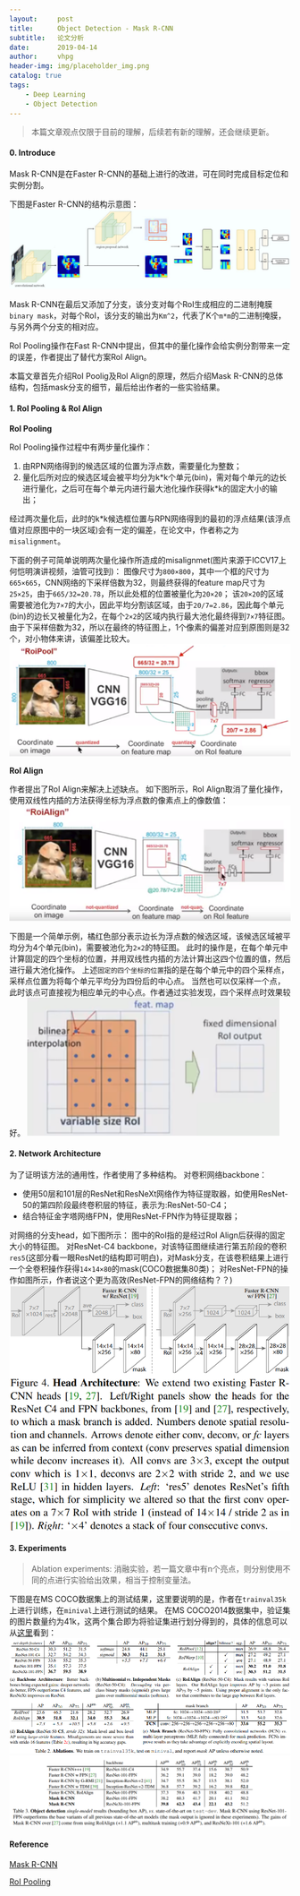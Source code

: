```yaml
---
layout:     post
title:      Object Detection - Mask R-CNN
subtitle:   论文分析
date:       2019-04-14
author:     vhpg
header-img: img/placeholder_img.png
catalog: true
tags:
    - Deep Learning
    - Object Detection
---
```

> 本篇文章观点仅限于目前的理解，后续若有新的理解，还会继续更新。

#### 0. Introduce
Mask R-CNN是在Faster R-CNN的基础上进行的改进，可在同时完成目标定位和实例分割。

下图是Faster R-CNN的结构示意图：
![1_0cxB2pAxQ0A7AhTl-YT2JQ](/assets/1_0cxB2pAxQ0A7AhTl-YT2JQ.jpeg)

Mask R-CNN在最后又添加了分支，该分支对每个RoI生成相应的二进制掩膜`binary mask`，对每个RoI，该分支的输出为`Km^2`，代表了K个`m*m`的二进制掩膜，与另外两个分支的相对应。

RoI Pooling操作在Fast R-CNN中提出，但其中的量化操作会给实例分割带来一定的误差，作者提出了替代方案RoI Align。

本篇文章首先介绍RoI Poolig及RoI Align的原理，然后介绍Mask R-CNN的总体结构，包括mask分支的细节，最后给出作者的一些实验结果。

#### 1. RoI Pooling & RoI Align

**RoI Pooling**

RoI Pooling操作过程中有两步量化操作：
1. 由RPN网络得到的候选区域的位置为浮点数，需要量化为整数；
2. 量化后所对应的候选区域会被平均分为k*k个单元(bin)，需对每个单元的边长进行量化，之后可在每个单元内进行最大池化操作获得k\*k的固定大小的输出；

经过两次量化后，此时的k*k候选框位置与RPN网络得到的最初的浮点结果(该浮点值对应原图中的一块区域)会有一定的偏差，在论文中，作者称之为`misalignment`。

下面的例子可简单说明两次量化操作所造成的misalignmet(图片来源于ICCV17上何恺明演讲视频，油管可找到)：
图像尺寸为`800×800`，其中一个框的尺寸为`665×665`，CNN网络的下采样倍数为32，则最终获得的feature map尺寸为`25×25`，由于`665/32=20.78`，所以此处框的位置被量化为`20×20`；
该`20×20`的区域需要被池化为`7×7`的大小，因此平均分割该区域，由于`20/7=2.86`，因此每个单元(bin)的边长又被量化为2，在每个`2×2`的区域内执行最大池化最终得到`7×7`特征图。
由于下采样倍数为32，所以在最终的特征图上，1个像素的偏差对应到原图则是32个，对小物体来讲，该偏差比较大。
![Screenshot from 2019-05-22 16-20-59](/assets/Screenshot%20from%202019-05-22%2016-20-59.png)

**RoI Align**

作者提出了RoI Align来解决上述缺点。
如下图所示，RoI Align取消了量化操作，使用双线性内插的方法获得坐标为浮点数的像素点上的像数值：
![Screenshot from 2019-05-22 16-36-25](/assets/Screenshot%20from%202019-05-22%2016-36-25.png)

下图是一个简单示例，橘红色部分表示边长为浮点数的候选区域，该候选区域被平均分为4个单元(bin)，需要被池化为`2×2`的特征图。
此时的操作是，在每个单元中计算固定的四个坐标的位置，并用双线性内插的方法计算出这四个位置的值，然后进行最大池化操作。
上述`固定的四个坐标的位置`指的是在每个单元中的四个采样点，采样点位置为将每个单元平均分为四份后的中心点。
当然也可以仅采样一个点，此时该点可直接视为相应单元的中心点。作者通过实验发现，四个采样点时效果较好。
![Screenshot from 2019-05-22 16-36-59](/assets/Screenshot%20from%202019-05-22%2016-36-59.png)

#### 2. Network Architecture

为了证明该方法的通用性，作者使用了多种结构。
对卷积网络backbone：
* 使用50层和101层的ResNet和ResNeXt网络作为特征提取器，如使用ResNet-50的第四阶段最终卷积层的特征，表示为:ResNet-50-C4；
* 结合特征金字塔网络FPN，使用ResNet-FPN作为特征提取器；

对网络的分支head，如下图所示：
图中的RoI指的是经过RoI Align后获得的固定大小的特征图。
对ResNet-C4 backbone，对该特征图继续进行第五阶段的卷积`res5`(这部分看一眼ResNet的结构即可明白)，对Mask分支，在该卷积结果上进行一个全卷积操作获得`14×14×80`的mask(COCO数据集80类)；
对ResNet-FPN的操作如图所示，作者说这个更为高效(ResNet-FPN的网络结构？？)
![Screenshot from 2019-05-22 17-10-26](/assets/Screenshot%20from%202019-05-22%2017-10-26.png)

#### 3. Experiments
> Ablation experiments: 消融实验，若一篇文章中有n个亮点，则分别使用不同的点进行实验给出效果，相当于控制变量法。

下图是在MS COCO数据集上的测试结果，这里要说明的是，作者在`trainval35k`上进行训练，在`minival`上进行测试的结果。
在MS COCO2014数据集中，验证集的图片数量约为41k，这两个集合即为将验证集进行划分得到的，具体的信息可以从[这里](https://github.com/rbgirshick/py-faster-rcnn/blob/master/data/README.md)看到：
![Screenshot from 2019-05-22 19-09-32](/assets/Screenshot%20from%202019-05-22%2019-09-32.png)
![Screenshot from 2019-05-22 19-11-25](/assets/Screenshot%20from%202019-05-22%2019-11-25.png)

#### Reference
[Mask R-CNN](https://arxiv.org/pdf/1703.06870.pdf)

[RoI Pooling](http://blog.leanote.com/post/afanti.deng@gmail.com/b5f4f526490b)
